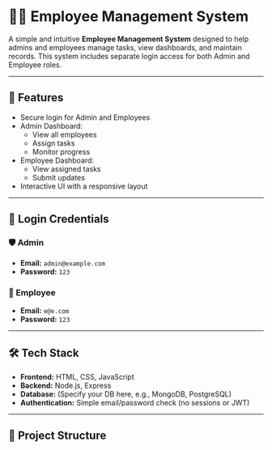 # 🧑‍💼 Employee Management System

A simple and intuitive **Employee Management System** designed to help admins and employees manage tasks, view dashboards, and maintain records. This system includes separate login access for both Admin and Employee roles.

---

## 🚀 Features

- Secure login for Admin and Employees
- Admin Dashboard:
  - View all employees
  - Assign tasks
  - Monitor progress
- Employee Dashboard:
  - View assigned tasks
  - Submit updates
- Interactive UI with a responsive layout

---

## 🔐 Login Credentials

### 🛡️ Admin
- **Email:** `admin@example.com`  
- **Password:** `123`

### 👷 Employee
- **Email:** `e@e.com`  
- **Password:** `123`

---

## 🛠️ Tech Stack

- **Frontend:** HTML, CSS, JavaScript
- **Backend:** Node.js, Express
- **Database:** (Specify your DB here, e.g., MongoDB, PostgreSQL)
- **Authentication:** Simple email/password check (no sessions or JWT)

---

## 📂 Project Structure

